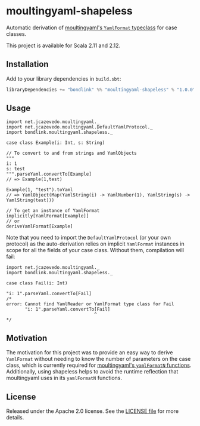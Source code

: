 # moultingyaml-shapeless

Automatic derivation of [moultingyaml's `YamlFormat` typeclass](https://github.com/jcazevedo/moultingyaml/blob/master/src/main/scala/net/jcazevedo/moultingyaml/YamlFormat.scala) for case classes.

This project is available for Scala 2.11 and 2.12.

## Installation

Add to your library dependencies in `build.sbt`:

```scala
libraryDependencies += "bondlink" %% "moultingyaml-shapeless" % "1.0.0"
```

## Usage

```tut:silent
import net.jcazevedo.moultingyaml._
import net.jcazevedo.moultingyaml.DefaultYamlProtocol._
import bondlink.moultingyaml.shapeless._

case class Example(i: Int, s: String)

// To convert to and from strings and YamlObjects
"""
i: 1
s: test
""".parseYaml.convertTo[Example]
// => Example(1,test)

Example(1, "test").toYaml
// => YamlObject(Map(YamlString(i) -> YamlNumber(1), YamlString(s) -> YamlString(test)))

// To get an instance of YamlFormat
implicitly[YamlFormat[Example]]
// or
deriveYamlFormat[Example]
```

Note that you need to import the `DefaultYamlProtocol` (or your own protocol) as the auto-derivation relies on
implicit `YamlFormat` instances in scope for all the fields of your case class. Without them, compilation will fail:

```tut:silent
import net.jcazevedo.moultingyaml._
import bondlink.moultingyaml.shapeless._

case class Fail(i: Int)

"i: 1".parseYaml.convertTo[Fail]
/*
error: Cannot find YamlReader or YamlFormat type class for Fail
       "i: 1".parseYaml.convertTo[Fail]
                                 ^
*/
```

## Motivation

The motivation for this project was to provide an easy way to derive `YamlFormat` without needing to know the
number of parameters on the case class, which is currently required for
[moultingyaml's `yamlFormatN` functions](https://github.com/jcazevedo/moultingyaml/blob/master/src/main/scala/net/jcazevedo/moultingyaml/ProductFormats.scala). Additionally, using shapeless helps to avoid the runtime reflection that
moultingyaml uses in its `yamlFormatN` functions.

## License

Released under the Apache 2.0 license. See the [LICENSE file](LICENSE) for more details.
